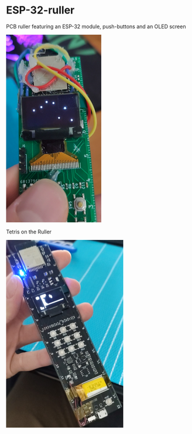 # ESP-32-ruller
PCB ruller featuring an ESP-32 module, push-buttons and an OLED screen

<img src="photos/v0.1.png" height="512"/>

Tetris on the Ruller

<img src="photos/ruller_v1.jpg" height="512"/>

